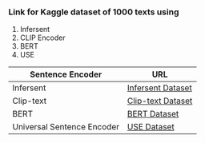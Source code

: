 ### Link for Kaggle dataset of 1000 texts using 

1. Infersent
2. CLIP Encoder
3. BERT
4. USE

| Sentence Encoder | URL |
|------------------|-----|
| Infersent | [Infersent Dataset](https://kaggle.com/datasets/anantjain1223/infersent-coyo-1k) | 
| Clip-text | [Clip-text Dataset](https://www.kaggle.com/datasets/anantjain1223/clip-text-coyo-1k) |
| BERT | [BERT Dataset](https://www.kaggle.com/datasets/anantjain1223/sentence-transformer-coyo-1k) |
| Universal Sentence Encoder | [USE Dataset](https://www.kaggle.com/datasets/anantjain1223/use-coyo-1k) |
